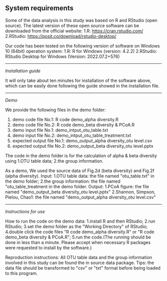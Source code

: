 ## System requirements

Some of the data analysis in this study was based on R and RStudio (open source).
The latest version of these open source software can be downloaded from the official website:
1.R: https://cran.rstudio.com/
2.RStudio: https://posit.co/download/rstudio-desktop/

Our code has been tested on the following version of software on Windows 10 (64bit) operation system:
1.R: R for Windows (version: 4.2.2)
2.RStudio: RStudio Desktop for Windows (Version: 2022.07.2+576)

---

*Installation guide*

It will only take about ten minutes for installation of the software above, which can be easily done following the guide showed in the installation file. 

---

*Demo*

We provide the following files in the demo folder:
1. demo code file No.1: R code demo_alpha diversity.R
2. demo code file No.2: R code demo_beta diversity & PCoA.R
3. demo input file No.1: demo_intput_otu_table.txt
4. demo input file No.2: demo_intput_otu_table_treatment.txt
5. expected output file No.1: demo_output_alpha diversity_otu level.csv
6. expected output file No.2: demo_output_beta diversity_otu level.pptx

The code in the demo folder is for the calculation of alpha & beta diversity using
1.OTU table data;
2.the group information.

As a demo, We used the source data of Fig.2d (beta diversity) and Fig.2f (alpha diversity).
Input:
1.OTU table data: the file named "otu_table.txt" in the demo folder;
2.the group information: the file named "otu_table_treatment in the demo folder.
Output:
1.PCoA figure: the file named "demo_output_beta diversity_otu level.pptx"
2.Shannon, Simpson, Pielou, Chao1: the file named "demo_output_alpha diversity_otu level.csv"

---

*Instructions for use*

How to run the code on the demo data:
1.install R and then RStudio;
2.run RStudio;
3.set the demo folder as the "Working Directory" of RStudio;
4.double click the code files "R code demo_alpha diversity.R" or "R code demo_beta diversity & PCoA.R";
5.run the code.(The running should be done in less than a minute. Please accept when necessary R packages were requested to install by the software.)

Reproduction instructions:
All OTU table data and the group information involved in this study can be found the in source data package.
Tips: the data file should be transformed to "csv" or "txt" format before being loaded to this program.
